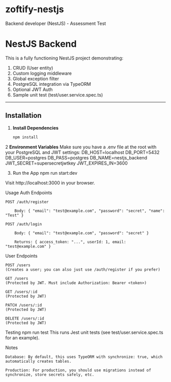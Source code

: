 # zoftify-nestjs
Backend developer (NestJS) - Assessment Test

# NestJS Backend

This is a fully functioning NestJS project demonstrating:
1. CRUD (User entity)
2. Custom logging middleware
3. Global exception filter
4. PostgreSQL integration via TypeORM
5. Optional JWT Auth
6. Sample unit test (test/user.service.spec.ts)

---

## Installation

1. **Install Dependencies**  
   ```bash
   npm install

2 **Environment Variables**
Make sure you have a .env file at the root with your PostgreSQL and JWT settings:
DB_HOST=localhost
DB_PORT=5432
DB_USER=postgres
DB_PASS=postgres
DB_NAME=nestjs_backend
JWT_SECRET=supersecretjwtkey
JWT_EXPIRES_IN=3600

3. Run the App
npm run start:dev

Visit http://localhost:3000 in your browser.


Usage
Auth Endpoints

    POST /auth/register

        Body: { "email": "test@example.com", "password": "secret", "name": "Test" }

    POST /auth/login

        Body: { "email": "test@example.com", "password": "secret" }

        Returns: { access_token: "...", userId: 1, email: "test@example.com" }

User Endpoints

    POST /users
    (Creates a user; you can also just use /auth/register if you prefer)

    GET /users
    (Protected by JWT. Must include Authorization: Bearer <token>)

    GET /users/:id
    (Protected by JWT)

    PATCH /users/:id
    (Protected by JWT)

    DELETE /users/:id
    (Protected by JWT)



Testing
npm run test
This runs Jest unit tests (see test/user.service.spec.ts for an example).



Notes

    Database: By default, this uses TypeORM with synchronize: true, which automatically creates tables.

    Production: For production, you should use migrations instead of synchronize, store secrets safely, etc.